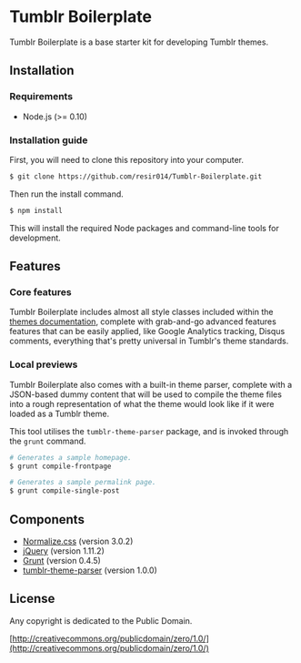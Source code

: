# Tumblr Boilerplate

Tumblr Boilerplate is a base starter kit for developing Tumblr themes.

## Installation

### Requirements

* Node.js (>= 0.10)

### Installation guide

First, you will need to clone this repository into your computer.

```sh
$ git clone https://github.com/resir014/Tumblr-Boilerplate.git
```

Then run the install command.

```sh
$ npm install
```

This will install the required Node packages and command-line tools for development.

## Features

### Core features

Tumblr Boilerplate includes almost all style classes included within the [themes documentation](http://www.tumblr.com/docs/en/custom_themes), complete with grab-and-go advanced features features that can be easily applied, like Google Analytics tracking, Disqus comments, everything that's pretty universal in Tumblr's theme standards.

### Local previews

Tumblr Boilerplate also comes with a built-in theme parser, complete with a JSON-based dummy content that will be used to compile the theme files into a rough representation of what the theme would look like if it were loaded as a Tumblr theme.

This tool utilises the `tumblr-theme-parser` package, and is invoked through the `grunt` command.

```sh
# Generates a sample homepage.
$ grunt compile-frontpage

# Generates a sample permalink page.
$ grunt compile-single-post
```

## Components

* [Normalize.css](http://necolas.github.io/normalize.css/) (version 3.0.2)
* [jQuery](https://jquery.com/) (version 1.11.2)
* [Grunt](http://gruntjs.com/) (version 0.4.5)
* [tumblr-theme-parser](https://github.com/carrot/tumblr-theme-parser) (version 1.0.0)

## License

Any copyright is dedicated to the Public Domain.

[http://creativecommons.org/publicdomain/zero/1.0/](http://creativecommons.org/publicdomain/zero/1.0/)
